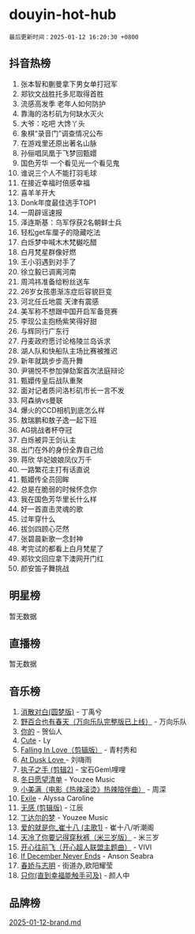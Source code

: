 # douyin-hot-hub

`最后更新时间：2025-01-12 16:20:30 +0800`

## 抖音热榜

1. 张本智和蒯曼拿下男女单打冠军
1. 郑钦文战胜托多尼取得首胜
1. 流感高发季 老年人如何防护
1. 靠海的洛杉矶为何缺水灭火
1. 大爷：吃吧 大馋丫头
1. 象棋“录音门”调查情况公布
1. 在游戏里还原出著名山脉
1. 孙俪唱凤凰于飞梦回甄嬛
1. 国色芳华 一个看见光一个看见鬼
1. 谁说三个人不能打羽毛球
1. 在接近幸福时倍感幸福
1. 喜羊羊开大
1. Donk年度最佳选手TOP1
1. 一周辟谣速报
1. 泽连斯基：乌军俘获2名朝鲜士兵
1. 轻松get车厘子的隐藏吃法
1. 白烁梦中喊木木梵樾吃醋
1. 白月梵星群像好燃
1. 王小羽遇到对手了
1. 徐立毅已调离河南
1. 周鸿祎准备给粉丝送车
1. 26岁女孩患渐冻症后容貌巨变
1. 河北任丘地震 天津有震感
1. 美军称不想跟中国开启军备竞赛
1. 李现公主抱杨紫笑得好甜
1. 与辉同行广东行
1. 丹麦政府愿讨论格陵兰岛诉求
1. 湖人队和快船队主场比赛被推迟
1. 新年就跳步步高升舞
1. 尹锡悦不参加弹劾案首次法庭辩论
1. 甄嬛传皇后战队重聚
1. 面对记者质问洛杉矶市长一言不发
1. 阿森纳vs曼联
1. 爆火的CCD相机到底怎么样
1. 敖瑞鹏和敖子逸一起下班
1. AG挑战者杯夺冠
1. 白烁被异王剑认主
1. 出门在外的身份全靠自己给
1. 蒋欣 华妃娘娘凤仪万千
1. 一路繁花主打有话直说
1. 甄嬛传全员回眸
1. 总是在脆弱的时候怀念你
1. 我在国色芳华里长什么样
1. 好一首直击灵魂的歌
1. 过年穿什么
1. 拔剑四顾心茫然
1. 张碧晨新歌一念封神
1. 考完试的都看上白月梵星了
1. 郑钦文回应拿下澳网开门红
1. 颜安笛子舞挑战

## 明星榜

暂无数据

## 直播榜

暂无数据

## 音乐榜

1. [消散对白(圆梦版)](https://sf5-hl-cdn-tos.douyinstatic.com/obj/tos-cn-ve-2774/og4jB5I5IizzoZVAAAzWgBMAsMDWoArfwBOiFs) - 丁禹兮
1. [野百合也有春天（万向乐队完整版已上线）](https://sf5-hl-cdn-tos.douyinstatic.com/obj/tos-cn-ve-2774/oMnUxhRAMiAGBqDtIPBQ7ACYQZFlJCftcgeDJE) - 万向乐队
1. [你的](https://sf5-hl-cdn-tos.douyinstatic.com/obj/tos-cn-ve-2774/oYuIeKf42jB7sEV6B2upMdpYAgfrQWj0FeRegh) - 贺仙人
1. [Cute](https://sf3-cdn-tos.douyinstatic.com/obj/tos-cn-ve-2774/o4IbIzHWKAAB4wsS5qMBRiiAlEBGTpQRNfFvuo) - Ly
1. [Falling In Love（剪辑版）](https://sf5-hl-cdn-tos.douyinstatic.com/obj/tos-cn-ve-2774/o8ajpA8zzgBPahbBIO8AcKGBLJezFCRd1wfP9f) - 青村秀和
1. [ At Dusk  Love ](https://sf5-hl-cdn-tos.douyinstatic.com/obj/tos-cn-ve-2774/o8CrpCf5CaYgI4ZrtQgMQAFEfuGqNnRSDQAPBc) - 刘嗨雨
1. [执子之手 (剪辑2)](https://sf5-hl-cdn-tos.douyinstatic.com/obj/tos-cn-ve-2774/oUoZLQjCc31XzqsBnBQUNgeKtYPBcgbFDwtfcu) - 宝石Gem\哩哩
1. [冬日愿望清单](https://sf5-hl-cdn-tos.douyinstatic.com/obj/tos-cn-ve-2774/oIIgUOeamCFCVAzxN6MFRLIBlLGpUqQxeeHrLE) - Youzee Music
1. [小美满（电影《热辣滚烫》热辣陪伴曲）](https://sf5-hl-cdn-tos.douyinstatic.com/obj/tos-cn-ve-2774/o0GAn2lSgfZIDUgtevCGDQYnFg4CwnrBaxbTZL) - 周深
1. [Exile](https://sf5-hl-cdn-tos.douyinstatic.com/obj/tos-cn-ve-2774/oYj4gAQTknKE3WW0Je8KGmQ7z1cA4FefwtbufD) - Alyssa Caroline
1. [无感 (剪辑版)](https://sf5-hl-cdn-tos.douyinstatic.com/obj/tos-cn-ve-2774/o0eIsUzJBDlQaQFC5OFlgbMEZC1TFYBftOBn6p) - 江辰
1. [丁达尔的梦](https://sf5-hl-cdn-tos.douyinstatic.com/obj/tos-cn-ve-2774/oMU3WirUZBVQkAC9ccG5P2IQirziZM2RTInUY) - Youzee Music
1. [爱的就是你_崔十八 (主歌1)](https://sf5-hl-cdn-tos.douyinstatic.com/obj/tos-cn-ve-2774/oI5BO5DhFZ6UTcNCnZaOCBLtZ7WIMQGfgnXf5E) - 崔十八/听潮阁
1. [天冷了你要记得穿秋裤（米三岁版）](https://sf5-hl-cdn-tos.douyinstatic.com/obj/tos-cn-ve-2774/oQlIwVIDWiZ6BQilAorS7MA0AgCkQDvcZAdm1) - 米三岁
1. [开心往前飞（开心超人联盟主题曲）](https://sf3-cdn-tos.douyinstatic.com/obj/tos-cn-ve-2774/9d8fb7c82cf1421fb93a9fe925275e0a) - VIVI
1. [If December Never Ends](https://sf3-cdn-tos.douyinstatic.com/obj/tos-cn-ve-2774/oY1IQMoTgCFIBg8RZifyqlBBt1UFgitTYmxeOS) - Anson Seabra
1. [春娇与志明](https://sf5-hl-cdn-tos.douyinstatic.com/obj/tos-cn-ve-2774/e530d8fceb7044b39707d7f9ff54add1) - 街道办,欧阳耀莹
1. [只你(直到幸福能触手可及)](https://sf5-hl-cdn-tos.douyinstatic.com/obj/tos-cn-ve-2774/o0lBkRDzFTeaVSUz3ZZSCBVtZ5DIMQGfgmEAuE) - 颜人中

## 品牌榜

[2025-01-12-brand.md](2025-01-12-brand.md)
